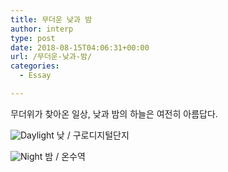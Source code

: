 ```yaml
---
title: 무더운 낮과 밤
author: interp
type: post
date: 2018-08-15T04:06:31+00:00
url: /무더운-낮과-밤/
categories:
  - Essay

---
```

무더위가 찾아온 일상, 낮과 밤의 하늘은 여전히 아름답다.

![Daylight](../uploads/2018/08/20180730_125354.jpg)
낮 / 구로디지털단지

![Night](../uploads/2018/08/20180730_215032.jpg)
밤 / 온수역